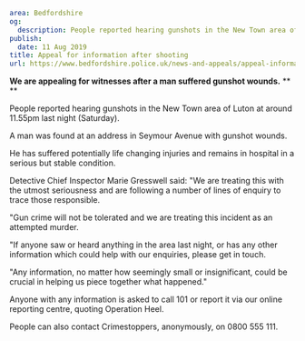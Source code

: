 ```yaml
area: Bedfordshire
og:
  description: People reported hearing gunshots in the New Town area of Luton at around 11.55pm on Saturday.
publish:
  date: 11 Aug 2019
title: Appeal for information after shooting
url: https://www.bedfordshire.police.uk/news-and-appeals/appeal-information-shooting-aug2019
```

**We are appealing for witnesses after a man suffered gunshot wounds.** **
**

People reported hearing gunshots in the New Town area of Luton at around 11.55pm last night (Saturday).

A man was found at an address in Seymour Avenue with gunshot wounds.

He has suffered potentially life changing injuries and remains in hospital in a serious but stable condition.

Detective Chief Inspector Marie Gresswell said: "We are treating this with the utmost seriousness and are following a number of lines of enquiry to trace those responsible.

"Gun crime will not be tolerated and we are treating this incident as an attempted murder.

"If anyone saw or heard anything in the area last night, or has any other information which could help with our enquiries, please get in touch.

"Any information, no matter how seemingly small or insignificant, could be crucial in helping us piece together what happened."

Anyone with any information is asked to call 101 or report it via our online reporting centre, quoting Operation Heel.

People can also contact Crimestoppers, anonymously, on 0800 555 111.
